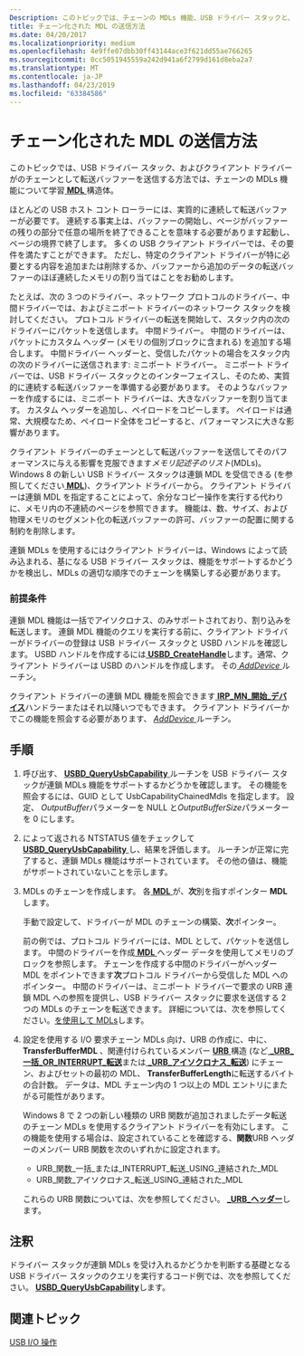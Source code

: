 ```yaml
---
Description: このトピックでは、チェーンの MDLs 機能、USB ドライバー スタックと、クライアント ドライバーが MDL 構造体のチェーンとして転送バッファーを送信する方法の詳細について学びます。
title: チェーン化された MDL の送信方法
ms.date: 04/20/2017
ms.localizationpriority: medium
ms.openlocfilehash: 4e9ffe07dbb30ff43144ace3f621dd55ae766265
ms.sourcegitcommit: 0cc5051945559a242d941a6f2799d161d8eba2a7
ms.translationtype: MT
ms.contentlocale: ja-JP
ms.lasthandoff: 04/23/2019
ms.locfileid: "63384586"
---
```

# <a name="how-to-send-chained-mdls"></a>チェーン化された MDL の送信方法


このトピックでは、USB ドライバー スタック、およびクライアント ドライバーがのチェーンとして転送バッファーを送信する方法では、チェーンの MDLs 機能について学習[ **MDL** ](https://msdn.microsoft.com/library/windows/hardware/ff554414)構造体。

ほとんどの USB ホスト コント ローラーには、実質的に連続して転送バッファーが必要です。 連続する事実上は、バッファーの開始し、ページがバッファーの残りの部分で任意の場所を終了できることを意味する必要があります起動し、ページの境界で終了します。 多くの USB クライアント ドライバーでは、その要件を満たすことができます。 ただし、特定のクライアント ドライバーが特に必要とする内容を追加または削除するか、バッファーから追加のデータの転送バッファーのほぼ連続したメモリの割り当てはことをお勧めします。

たとえば、次の 3 つのドライバー、ネットワーク プロトコルのドライバー、中間ドライバーでは、およびミニポート ドライバーのネットワーク スタックを検討してください。 プロトコル ドライバーの転送を開始して、スタック内の次のドライバーにパケットを送信します。 中間ドライバー。 中間のドライバーは、パケットにカスタム ヘッダー (メモリの個別ブロックに含まれる) を追加する場合します。 中間ドライバー ヘッダーと、受信したパケットの場合をスタック内の次のドライバーに送信されます: ミニポート ドライバー。 ミニポート ドライバーでは、USB ドライバー スタックとのインターフェイスし、そのため、実質的に連続する転送バッファーを準備する必要があります。 そのようなバッファーを作成するには、ミニポート ドライバーは、大きなバッファーを割り当てます。 カスタム ヘッダーを追加し、ペイロードをコピーします。 ペイロードは通常、大規模なため、ペイロード全体をコピーすると、パフォーマンスに大きな影響があります。

クライアント ドライバーのチェーンとして転送バッファーを送信してそのパフォーマンスに与える影響を克服できます*メモリ記述子のリスト*(MDLs)。 Windows 8 の新しい USB ドライバー スタックは連鎖 MDL を受信できる (を参照してください[ **MDL**](https://msdn.microsoft.com/library/windows/hardware/ff554414))、クライアント ドライバーから。 クライアント ドライバーは連鎖 MDL を指定することによって、余分なコピー操作を実行する代わりに、メモリ内の不連続のページを参照できます。 機能は、数、サイズ、および物理メモリのセグメント化の転送バッファーの許可、バッファーの配置に関する制約を削除します。

連鎖 MDLs を使用するにはクライアント ドライバーは、Windows によって読み込まれる、基になる USB ドライバー スタックは、機能をサポートするかどうかを検出し、MDLs の適切な順序でのチェーンを構築しする必要があります。

### <a name="prerequisites"></a>前提条件

連鎖 MDL 機能は一括でアイソクロナス、のみサポートされており、割り込みを転送します。 連鎖 MDL 機能のクエリを実行する前に、クライアント ドライバーがドライバーの登録は USB ドライバー スタックと USBD ハンドルを確認します。 USBD ハンドルを作成するには[ **USBD\_CreateHandle**](https://msdn.microsoft.com/library/windows/hardware/hh406241)します。通常、クライアント ドライバーは USBD のハンドルを作成します。 その[ *AddDevice* ](https://msdn.microsoft.com/library/windows/hardware/ff540521)ルーチン。

クライアント ドライバーの連鎖 MDL 機能を照会できます[ **IRP\_MN\_開始\_デバイス**](https://msdn.microsoft.com/library/windows/hardware/ff551749)ハンドラーまたはそれ以降いつでもできます。 クライアント ドライバーかでこの機能を照会する必要があります、 [ *AddDevice* ](https://msdn.microsoft.com/library/windows/hardware/ff540521)ルーチン。

<a name="instructions"></a>手順
------------

1.  呼び出す、 [ **USBD\_QueryUsbCapability** ](https://msdn.microsoft.com/library/windows/hardware/hh406230)ルーチンを USB ドライバー スタックが連鎖 MDLs 機能をサポートするかどうかを確認します。 その機能を照会するには、GUID として UsbCapabilityChainedMdls を指定します。 設定、 *OutputBuffer*パラメーターを NULL と*OutputBufferSize*パラメーターを 0 にします。
2.  によって返される NTSTATUS 値をチェックして[ **USBD\_QueryUsbCapability** ](https://msdn.microsoft.com/library/windows/hardware/hh406230)し、結果を評価します。 ルーチンが正常に完了すると、連鎖 MDLs 機能はサポートされています。 その他の値は、機能がサポートされていないことを示します。
3.  MDLs のチェーンを作成します。 各[ **MDL** ](https://msdn.microsoft.com/library/windows/hardware/ff554414)が、**次**別を指すポインター **MDL**します。

    手動で設定して、ドライバーが MDL のチェーンの構築、**次**ポインター。

    前の例では、プロトコル ドライバーには、MDL として、パケットを送信します。 中間のドライバーを作成[ **MDL** ](https://msdn.microsoft.com/library/windows/hardware/ff554414)ヘッダー データを使用してメモリのブロックを参照します。 チェーンを作成する中間のドライバーがヘッダー MDL をポイントできます**次**プロトコル ドライバーから受信した MDL へのポインター。 中間のドライバーは、ミニポート ドライバーで要求の URB 連鎖 MDL への参照を提供し、USB ドライバー スタックに要求を送信する 2 つの MDLs のチェーンを転送できます。 詳細については、次を参照してください。[を使用して MDLs](https://msdn.microsoft.com/library/windows/hardware/ff565421)します。

4.  設定を使用する I/O 要求チェーン MDLs 向け、URB の作成に、中に、 **TransferBufferMDL** 、関連付けられているメンバー [ **URB** ](https://msdn.microsoft.com/library/windows/hardware/ff538923)構造 (など[ **\_URB\_一括\_OR\_INTERRUPT\_転送**](https://msdn.microsoft.com/library/windows/hardware/ff540352)または[  **\_URB\_アイソクロナス\_転送**](https://msdn.microsoft.com/library/windows/hardware/ff540414)) にチェーン、およびセットの最初の MDL、 **TransferBufferLength**に転送するバイトの合計数。 データは、MDL チェーン内の 1 つ以上の MDL エントリにまたがる可能性があります。

    Windows 8 で 2 つの新しい種類の URB 関数が追加されましたデータ転送のチェーン MDLs を使用するクライアント ドライバーを有効にします。 この機能を使用する場合は、設定されていることを確認する、**関数**URB ヘッダーのメンバー URB 関数を次のいずれかに設定されます。

    -   URB\_関数\_一括\_または\_INTERRUPT\_転送\_USING\_連結された\_MDL
    -   URB\_関数\_アイソクロナス\_転送\_USING\_連結された\_MDL

    これらの URB 関数については、次を参照してください。 [  **\_URB\_ヘッダー**](https://msdn.microsoft.com/library/windows/hardware/ff540409)します。

<a name="remarks"></a>注釈
-------

ドライバー スタックが連鎖 MDLs を受け入れるかどうかを判断する基礎となる USB ドライバー スタックのクエリを実行するコード例では、次を参照してください。 [ **USBD\_QueryUsbCapability**](https://msdn.microsoft.com/library/windows/hardware/hh406230)します。

## <a name="related-topics"></a>関連トピック
[USB I/O 操作](usb-device-i-o.md)  



